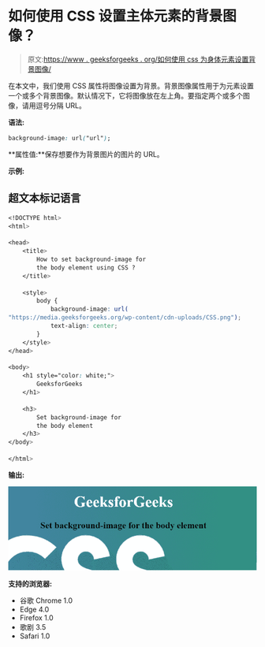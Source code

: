 # 如何使用 CSS 设置主体元素的背景图像？

> 原文:[https://www . geeksforgeeks . org/如何使用 css 为身体元素设置背景图像/](https://www.geeksforgeeks.org/how-to-set-background-image-for-the-body-element-using-css/)

在本文中，我们使用 CSS 属性将图像设置为背景。背景图像属性用于为元素设置一个或多个背景图像。默认情况下，它将图像放在左上角。要指定两个或多个图像，请用逗号分隔 URL。

**语法:**

```css
background-image: url("url");
```

**属性值:**保存想要作为背景图片的图片的 URL。

**示例:**

## 超文本标记语言

```css
<!DOCTYPE html>
<html>

<head>
    <title>
        How to set background-image for
        the body element using CSS ?
    </title>

    <style>
        body {
            background-image: url(
"https://media.geeksforgeeks.org/wp-content/cdn-uploads/CSS.png");
            text-align: center;
        }
    </style>
</head>

<body>
    <h1 style="color: white;">
        GeeksforGeeks
    </h1>

    <h3>
        Set background-image for
        the body element
    </h3>
</body>

</html>
```

**输出:**

![](img/096fb5afdca4908d6eff5315a7bfe050.png)

**支持的浏览器:**

*   谷歌 Chrome 1.0
*   Edge 4.0
*   Firefox 1.0
*   歌剧 3.5
*   Safari 1.0
